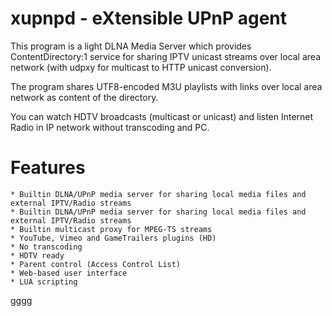 # xupnpd - eXtensible UPnP agent 

This program is a light DLNA Media Server which provides ContentDirectory:1 service for sharing IPTV unicast streams over local area network (with udpxy for multicast to HTTP unicast conversion).

The program shares UTF8-encoded M3U playlists with links over local area network as content of the directory.

You can watch HDTV broadcasts (multicast or unicast) and listen Internet Radio in IP network without transcoding and PC. 

# Features

    * Builtin DLNA/UPnP media server for sharing local media files and external IPTV/Radio streams
    * Builtin DLNA/UPnP media server for sharing local media files and external IPTV/Radio streams
    * Builtin multicast proxy for MPEG-TS streams
    * YouTube, Vimeo and GameTrailers plugins (HD)
    * No transcoding
    * HDTV ready
    * Parent control (Access Control List)
    * Web-based user interface
    * LUA scripting  
    
   gggg
